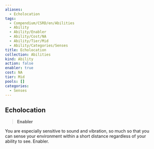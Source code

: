 ```yaml
---
aliases:
  - Echolocation
tags:
  - Compendium/CSRD/en/Abilities
  - Ability
  - Ability/Enabler
  - Ability/Cost/NA
  - Ability/Tier/Mid
  - Ability/Categories/Senses
title: Echolocation
collection: Abilities
kind: Ability
action: false
enabler: true
cost: NA
tier: Mid
pools: []
categories:
  - Senses
---
```

## Echolocation  
>**Enabler**
  
You are especially sensitive to sound and vibration, so much so that you can sense your environment within a short distance regardless of your ability to see. Enabler.